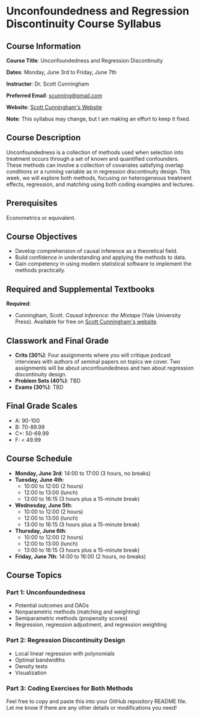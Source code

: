 # Unconfoundedness and Regression Discontinuity Course Syllabus

## Course Information
**Course Title**: Unconfoundedness and Regression Discontinuity

**Dates**: Monday, June 3rd to Friday, June 7th

**Instructor**: Dr. Scott Cunningham

**Preferred Email**: scunning@gmail.com

**Website**: [Scott Cunningham's Website](https://www.scunning.com)

**Note**: This syllabus may change, but I am making an effort to keep it fixed.

## Course Description
Unconfoundedness is a collection of methods used when selection into treatment occurs through a set of known and quantified confounders. These methods can involve a collection of covariates satisfying overlap conditions or a running variable as in regression discontinuity design. This week, we will explore both methods, focusing on heterogeneous treatment effects, regression, and matching using both coding examples and lectures.

## Prerequisites
Econometrics or equivalent.

## Course Objectives
- Develop comprehension of causal inference as a theoretical field.
- Build confidence in understanding and applying the methods to data.
- Gain competency in using modern statistical software to implement the methods practically.

## Required and Supplemental Textbooks
**Required**:  
- Cunningham, Scott. _Causal Inference: the Mixtape_ (Yale University Press). Available for free on [Scott Cunningham's website](https://mixtape.scunning.com).

## Classwork and Final Grade
- **Crits (30%)**: Four assignments where you will critique podcast interviews with authors of seminal papers on topics we cover. Two assignments will be about unconfoundedness and two about regression discontinuity design.
- **Problem Sets (40%)**: TBD
- **Exams (30%)**: TBD

## Final Grade Scales
- A: 90-100
- B: 70-89.99
- C+: 50-69.99
- F: < 49.99

## Course Schedule
- **Monday, June 3rd**: 14:00 to 17:00 (3 hours, no breaks)
- **Tuesday, June 4th**:
  - 10:00 to 12:00 (2 hours)
  - 12:00 to 13:00 (lunch)
  - 13:00 to 16:15 (3 hours plus a 15-minute break)
- **Wednesday, June 5th**:
  - 10:00 to 12:00 (2 hours)
  - 12:00 to 13:00 (lunch)
  - 13:00 to 16:15 (3 hours plus a 15-minute break)
- **Thursday, June 6th**:
  - 10:00 to 12:00 (2 hours)
  - 12:00 to 13:00 (lunch)
  - 13:00 to 16:15 (3 hours plus a 15-minute break)
- **Friday, June 7th**: 14:00 to 16:00 (2 hours, no breaks)

## Course Topics
### Part 1: Unconfoundedness
- Potential outcomes and DAGs
- Nonparametric methods (matching and weighting)
- Semiparametric methods (propensity scores)
- Regression, regression adjustment, and regression weighting

### Part 2: Regression Discontinuity Design
- Local linear regression with polynomials
- Optimal bandwidths
- Density tests
- Visualization

### Part 3: Coding Exercises for Both Methods

Feel free to copy and paste this into your GitHub repository README file. Let me know if there are any other details or modifications you need!
